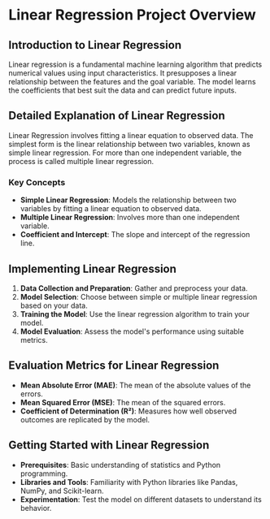 
# Linear Regression Project Overview

## Introduction to Linear Regression
Linear regression is a fundamental machine learning algorithm that predicts numerical values using input characteristics. It presupposes a linear relationship between the features and the goal variable. The model learns the coefficients that best suit the data and can predict future inputs.

## Detailed Explanation of Linear Regression
Linear Regression involves fitting a linear equation to observed data. The simplest form is the linear relationship between two variables, known as simple linear regression. For more than one independent variable, the process is called multiple linear regression.

### Key Concepts
- **Simple Linear Regression**: Models the relationship between two variables by fitting a linear equation to observed data.
- **Multiple Linear Regression**: Involves more than one independent variable.
- **Coefficient and Intercept**: The slope and intercept of the regression line.

## Implementing Linear Regression
1. **Data Collection and Preparation**: Gather and preprocess your data.
2. **Model Selection**: Choose between simple or multiple linear regression based on your data.
3. **Training the Model**: Use the linear regression algorithm to train your model.
4. **Model Evaluation**: Assess the model's performance using suitable metrics.

## Evaluation Metrics for Linear Regression
- **Mean Absolute Error (MAE)**: The mean of the absolute values of the errors.
- **Mean Squared Error (MSE)**: The mean of the squared errors.
- **Coefficient of Determination (R²)**: Measures how well observed outcomes are replicated by the model.

## Getting Started with Linear Regression
- **Prerequisites**: Basic understanding of statistics and Python programming.
- **Libraries and Tools**: Familiarity with Python libraries like Pandas, NumPy, and Scikit-learn.
- **Experimentation**: Test the model on different datasets to understand its behavior.
